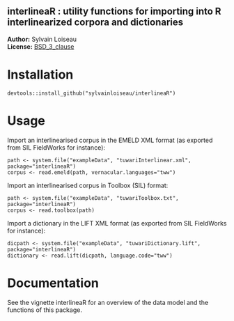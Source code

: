 ## interlineaR : utility functions for importing into R interlinearized corpora and dictionaries

**Author:** Sylvain Loiseau<br/>
**License:** [BSD_3_clause](https://opensource.org/licenses/BSD-3-Clause)


# Installation

```{r}
devtools::install_github("sylvainloiseau/interlineaR")
```

# Usage

Import an interlinearised corpus in the EMELD XML format (as exported from SIL FieldWorks for instance):

```{r}
path <- system.file("exampleData", "tuwariInterlinear.xml", package="interlineaR")
corpus <- read.emeld(path, vernacular.languages="tww")
```

Import an interlinearised corpus in Toolbox (SIL) format:

```{r}
path <- system.file("exampleData", "tuwariToolbox.txt", package="interlineaR")
corpus <- read.toolbox(path)
```

Import a dictionary in the LIFT XML format (as exported from SIL FieldWorks for instance):

```{r}
dicpath <- system.file("exampleData", "tuwariDictionary.lift", package="interlineaR")
dictionary <- read.lift(dicpath, language.code="tww")
```

# Documentation

See the vignette interlineaR for an overview of the data model and the functions of this package.